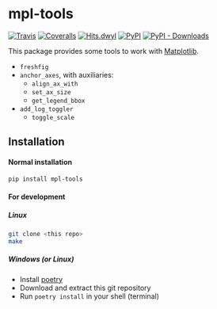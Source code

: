 # mpl-tools

[![Travis](https://travis-ci.org/patricknraanes/mpl-tools.svg?branch=master)](https://travis-ci.org/patricknraanes/mpl-tools)
[![Coveralls](https://coveralls.io/repos/github/patricknraanes/mpl-tools/badge.svg?branch=master)](https://coveralls.io/github/patricknraanes/mpl-tools?branch=master)
[![Hits.dwyl](http://hits.dwyl.com/patricknraanes/mpl-tools.svg)](http://hits.dwyl.com/patricknraanes/mpl-tools)
[![PyPI](https://badge.fury.io/py/mpl-tools.svg)](https://badge.fury.io/py/mpl-tools)
[![PyPI - Downloads](https://img.shields.io/pypi/dw/mpl-tools)](https://pypi.org/project/mpl-tools/0.1.5/)

This package provides some tools to work with [Matplotlib](https://matplotlib.org/).

- `freshfig`
- `anchor_axes`, with auxiliaries:
  - `align_ax_with`
  - `set_ax_size`
  - `get_legend_bbox`
- `add_log_toggler`
  - `toggle_scale`

## Installation

#### Normal installation

```sh
pip install mpl-tools
```

#### For development

##### Linux

```sh
git clone <this repo>
make
```

##### Windows (or Linux)

- Install [poetry](https://python-poetry.org/docs/#installation)
- Download and extract this git repository
- Run `poetry install` in your shell (terminal)

<!-- markdownlint-configure-file
{
  "no-multiple-blanks": false,
  "header-increment": false
}
-->
